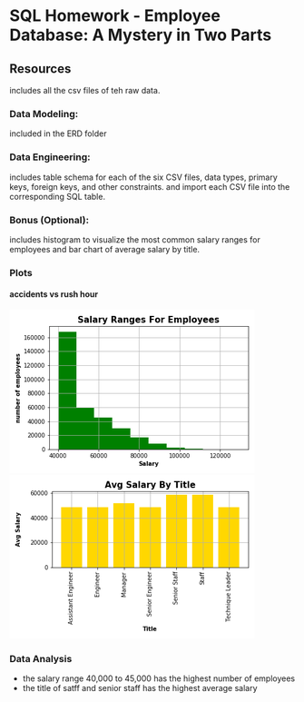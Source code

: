 # SQL Homework - Employee Database: A Mystery in Two Parts

## Resources

  includes all the csv files of teh raw data.

 ### Data Modeling:

  included in the ERD folder

 ### Data Engineering:

  includes table schema for each of the six CSV files, data types, primary keys, foreign keys, and other constraints.
  and import each CSV file into the corresponding SQL table.

### Bonus (Optional):

 includes histogram to visualize the most common salary ranges for employees and bar chart of average salary by title.
 
### Plots

#### accidents vs rush hour
![](salary_range.png)
![](Avg_Salary_By_Title.png)

### Data Analysis
 * the salary range 40,000 to 45,000 has the highest number of employees
 * the title of satff and senior staff has the highest average salary

